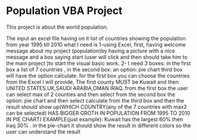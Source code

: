 # Population VBA Project


This project is about the world population. 

The input an excel file having on it list of countries showing the population from year 1995 till 2010 what I need is 1-using Excel, first, having welcome message about my project (population)by having a picture with a nice message and a box saying start (user will click and then should take him to the main project )to start the visual basic work. 2- I need 3 boxes: in the first box a list of 7 countries , in the second box: an option: pie chart third box will have the option calculate. for the first box you can choose the countries from the Excel I will provide, The first county MUST be Kuwait and then UNITED STATES,UK,SAUDI ARABIA,OMAN IRAQ. from the first box the user can select max of 2 counties and then select from the second box the option: pie chart and then select calculate from the third box and then the result should show up(WHICH COUNTRY(any of the 7 countries with max2 can be selected) HAS BIGGER GROTH IN POPULATION FROM 1995 TO 2010 IN PIE CHART) EXAMPLE(just example): Kuwait has the largest 60% then Iraq 30% . in the pie-chart it should show the result in different colors so the user can understand the result 
